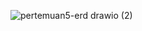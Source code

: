 ![pertemuan5-erd drawio (2)](https://user-images.githubusercontent.com/100669802/162348608-0c36f6d3-8191-4ac4-a273-3c87b58ca7c8.png)

